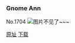 ### Gnome Ann
No.1704
![图片不见了~~~](https://imgs.xkcd.com/comics/gnome_ann.png)

[原址](https://xkcd.com//1704) [下载](https://imgs.xkcd.com/comics/gnome_ann.png)

